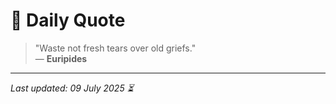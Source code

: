 # 📜 Daily Quote

> "Waste not fresh tears over old griefs."  
> — **Euripides**

---

_Last updated: 09 July 2025 ⏳_
